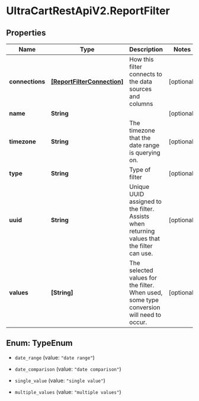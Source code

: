 # UltraCartRestApiV2.ReportFilter

## Properties
Name | Type | Description | Notes
------------ | ------------- | ------------- | -------------
**connections** | [**[ReportFilterConnection]**](ReportFilterConnection.md) | How this filter connects to the data sources and columns | [optional] 
**name** | **String** |  | [optional] 
**timezone** | **String** | The timezone that the date range is querying on. | [optional] 
**type** | **String** | Type of filter | [optional] 
**uuid** | **String** | Unique UUID assigned to the filter.  Assists when returning values that the filter can use. | [optional] 
**values** | **[String]** | The selected values for the filter.  When used, some type conversion will need to occur. | [optional] 


<a name="TypeEnum"></a>
## Enum: TypeEnum


* `date_range` (value: `"date range"`)

* `date_comparison` (value: `"date comparison"`)

* `single_value` (value: `"single value"`)

* `multiple_values` (value: `"multiple values"`)




